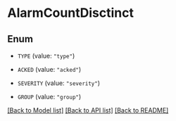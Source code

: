 # AlarmCountDisctinct

## Enum


* `TYPE` (value: `"type"`)

* `ACKED` (value: `"acked"`)

* `SEVERITY` (value: `"severity"`)

* `GROUP` (value: `"group"`)


[[Back to Model list]](../README.md#documentation-for-models) [[Back to API list]](../README.md#documentation-for-api-endpoints) [[Back to README]](../README.md)


